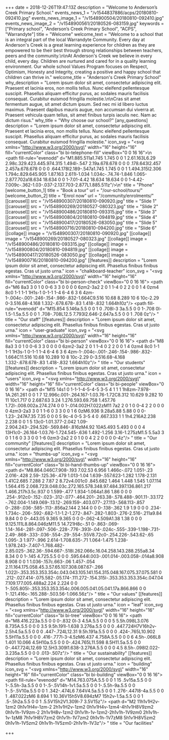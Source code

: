 +++
date = 2018-12-26T19:47:13Z
description = "Welcome to Anderson’s Creek Primary School."
events_news_1 = "/v1544837886/acps/20180810-092410.jpg"
events_news_image_1 = "/v1548900504/20180810-092410.jpg"
events_news_image_2 = "/v1548900561/20180526-083159.jpg"
keywords = ["Primary school", "Anderson’s Creek Primary School", "ACPS", "Warrandyte"]
title = "Welcome"
welcome_text = "Welcome to a school that is an integral part of the local Warrandyte  Community. Every day at Anderson's Creek is a great learning experience  for children as they are empowered to be their best through strong  relationships between teachers, peers and the community.\n\nAt Anderson's Creek we believe in every child, every day. Children  are nurtured and cared for in a quality learning environment. Our whole  school Values Program focuses on Respect, Optimism, Honesty and  Integrity, creating a positive and happy school that children can thrive  in."
welcome_title = "Anderson's Creek Primary School"
why_description = "Lorem ipsum dolor sit amet, consectetur adipiscing elit. Praesent et lacinia eros, non mollis tellus. Nunc eleifend pellentesque suscipit. Phasellus aliquam efficitur purus, ac sodales mauris facilisis consequat. Curabitur euismod fringilla molestie.\n\nCras sit amet fermentum augue, sit amet dictum ipsum. Sed nec mi id libero luctus maximus. Praesent dapibus mauris augue, non accumsan dui viverra at. Praesent vehicula quam tellus, sit amet finibus turpis iaculis nec. Nam ac dictum risus."
why_title = "Why choose our school?"
[any_questions]
description = "Lorem ipsum dolor sit amet, consectetur adipiscing elit. Praesent et lacinia eros, non mollis tellus. Nunc eleifend pellentesque suscipit. Phasellus aliquam efficitur purus, ac sodales mauris facilisis consequat. Curabitur euismod fringilla molestie."
icon_svg = "<svg xmlns=\"http://www.w3.org/2000/svg\" width=\"16\" height=\"16\" fill=\"currentColor\" class=\"bi bi-telephone-fill\" viewBox=\"0 0 16 16\">\n  <path fill-rule=\"evenodd\" d=\"M1.885.511a1.745 1.745 0 0 1 2.61.163L6.29 2.98c.329.423.445.974.315 1.494l-.547 2.19a.678.678 0 0 0 .178.643l2.457 2.457a.678.678 0 0 0 .644.178l2.189-.547a1.745 1.745 0 0 1 1.494.315l2.306 1.794c.829.645.905 1.87.163 2.611l-1.034 1.034c-.74.74-1.846 1.065-2.877.702a18.634 18.634 0 0 1-7.01-4.42 18.634 18.634 0 0 1-4.42-7.009c-.362-1.03-.037-2.137.703-2.877L1.885.511z\"/>\n</svg>"
title = "Phone"
[welcome_button_1]
title = "Book a tour"
url = "/our-school/tours/"
[welcome_button_2]
title = "Enrol now"
url = "/community/enrolments/"
[[carousel]]
src = "/v1548900307/20180810-090920.jpg"
title = "Slide 1"
[[carousel]]
src = "/v1548900269/20180527-080323.jpg"
title = "Slide 2"
[[carousel]]
src = "/v1548900486/20180810-093315.jpg"
title = "Slide 3"
[[carousel]]
src = "/v1548900804/20180810-094819.jpg"
title = "Slide 4"
[[carousel]]
src = "/v1548900417/20180526-083050.jpg"
title = "Slide 5"
[[carousel]]
src = "/v1548900716/20180810-094200.jpg"
title = "Slide 6"
[[collage]]
image = "/v1548900307/20180810-090920.jpg"
[[collage]]
image = "/v1548900269/20180527-080323.jpg"
[[collage]]
image = "/v1548900486/20180810-093315.jpg"
[[collage]]
image = "/v1548900804/20180810-094819.jpg"
[[collage]]
image = "/v1548900417/20180526-083050.jpg"
[[collage]]
image = "/v1548900716/20180810-094200.jpg"
[[features]]
description = "Lorem ipsum dolor sit amet, consectetur adipiscing elit. Phasellus finibus finibus egestas. Cras ut justo urna."
icon = "chalkboard-teacher"
icon_svg = "<svg xmlns=\"http://www.w3.org/2000/svg\" width=\"16\" height=\"16\" fill=\"currentColor\" class=\"bi bi-person-check\" viewBox=\"0 0 16 16\">   <path d=\"M6 8a3 3 0 1 0 0-6 3 3 0 0 0 0 6zm2-3a2 2 0 1 1-4 0 2 2 0 0 1 4 0zm4 8c0 1-1 1-1 1H1s-1 0-1-1 1-4 6-4 6 3 6 4zm-1-.004c-.001-.246-.154-.986-.832-1.664C9.516 10.68 8.289 10 6 10c-2.29 0-3.516.68-4.168 1.332-.678.678-.83 1.418-.832 1.664h10z\"/>   <path fill-rule=\"evenodd\" d=\"M15.854 5.146a.5.5 0 0 1 0 .708l-3 3a.5.5 0 0 1-.708 0l-1.5-1.5a.5.5 0 0 1 .708-.708L12.5 7.793l2.646-2.647a.5.5 0 0 1 .708 0z\"/> </svg>"
title = "Our staff"
[[features]]
description = "Lorem ipsum dolor sit amet, consectetur adipiscing elit. Phasellus finibus finibus egestas. Cras ut justo urna."
icon = "user-graduate"
icon_svg = "<svg xmlns=\"http://www.w3.org/2000/svg\" width=\"16\" height=\"16\" fill=\"currentColor\" class=\"bi bi-person\" viewBox=\"0 0 16 16\">   <path d=\"M8 8a3 3 0 1 0 0-6 3 3 0 0 0 0 6zm2-3a2 2 0 1 1-4 0 2 2 0 0 1 4 0zm4 8c0 1-1 1-1 1H3s-1 0-1-1 1-4 6-4 6 3 6 4zm-1-.004c-.001-.246-.154-.986-.832-1.664C11.516 10.68 10.289 10 8 10c-2.29 0-3.516.68-4.168 1.332-.678.678-.83 1.418-.832 1.664h10z\"/> </svg>"
title = "Our students"
[[features]]
description = "Lorem ipsum dolor sit amet, consectetur adipiscing elit. Phasellus finibus finibus egestas. Cras ut justo urna."
icon = "users"
icon_svg = "<svg xmlns=\"http://www.w3.org/2000/svg\" width=\"16\" height=\"16\" fill=\"currentColor\" class=\"bi bi-people\" viewBox=\"0 0 16 16\">   <path d=\"M15 14s1 0 1-1-1-4-5-4-5 3-5 4 1 1 1 1h8zm-7.978-1A.261.261 0 0 1 7 12.996c.001-.264.167-1.03.76-1.72C8.312 10.629 9.282 10 11 10c1.717 0 2.687.63 3.24 1.276.593.69.758 1.457.76 1.72l-.008.002a.274.274 0 0 1-.014.002H7.022zM11 7a2 2 0 1 0 0-4 2 2 0 0 0 0 4zm3-2a3 3 0 1 1-6 0 3 3 0 0 1 6 0zM6.936 9.28a5.88 5.88 0 0 0-1.23-.247A7.35 7.35 0 0 0 5 9c-4 0-5 3-5 4 0 .667.333 1 1 1h4.216A2.238 2.238 0 0 1 5 13c0-1.01.377-2.042 1.09-2.904.243-.294.526-.569.846-.816zM4.92 10A5.493 5.493 0 0 0 4 13H1c0-.26.164-1.03.76-1.724.545-.636 1.492-1.256 3.16-1.275zM1.5 5.5a3 3 0 1 1 6 0 3 3 0 0 1-6 0zm3-2a2 2 0 1 0 0 4 2 2 0 0 0 0-4z\"/> </svg>"
title = "Our community"
[[features]]
description = "Lorem ipsum dolor sit amet, consectetur adipiscing elit. Phasellus finibus finibus egestas. Cras ut justo urna."
icon = "thumbs-up"
icon_svg = "<svg xmlns=\"http://www.w3.org/2000/svg\" width=\"16\" height=\"16\" fill=\"currentColor\" class=\"bi bi-hand-thumbs-up\" viewBox=\"0 0 16 16\">   <path d=\"M8.864.046C7.908-.193 7.02.53 6.956 1.466c-.072 1.051-.23 2.016-.428 2.59-.125.36-.479 1.013-1.04 1.639-.557.623-1.282 1.178-2.131 1.41C2.685 7.288 2 7.87 2 8.72v4.001c0 .845.682 1.464 1.448 1.545 1.07.114 1.564.415 2.068.723l.048.03c.272.165.578.348.97.484.397.136.861.217 1.466.217h3.5c.937 0 1.599-.477 1.934-1.064a1.86 1.86 0 0 0 .254-.912c0-.152-.023-.312-.077-.464.201-.263.38-.578.488-.901.11-.33.172-.762.004-1.149.069-.13.12-.269.159-.403.077-.27.113-.568.113-.857 0-.288-.036-.585-.113-.856a2.144 2.144 0 0 0-.138-.362 1.9 1.9 0 0 0 .234-1.734c-.206-.592-.682-1.1-1.2-1.272-.847-.282-1.803-.276-2.516-.211a9.84 9.84 0 0 0-.443.05 9.365 9.365 0 0 0-.062-4.509A1.38 1.38 0 0 0 9.125.111L8.864.046zM11.5 14.721H8c-.51 0-.863-.069-1.14-.164-.281-.097-.506-.228-.776-.393l-.04-.024c-.555-.339-1.198-.731-2.49-.868-.333-.036-.554-.29-.554-.55V8.72c0-.254.226-.543.62-.65 1.095-.3 1.977-.996 2.614-1.708.635-.71 1.064-1.475 1.238-1.978.243-.7.407-1.768.482-2.85.025-.362.36-.594.667-.518l.262.066c.16.04.258.143.288.255a8.34 8.34 0 0 1-.145 4.725.5.5 0 0 0 .595.644l.003-.001.014-.003.058-.014a8.908 8.908 0 0 1 1.036-.157c.663-.06 1.457-.054 2.11.164.175.058.45.3.57.65.107.308.087.67-.266 1.022l-.353.353.353.354c.043.043.105.141.154.315.048.167.075.37.075.581 0 .212-.027.414-.075.582-.05.174-.111.272-.154.315l-.353.353.353.354c.047.047.109.177.005.488a2.224 2.224 0 0 1-.505.805l-.353.353.353.354c.006.005.041.05.041.17a.866.866 0 0 1-.121.416c-.165.288-.503.56-1.066.56z\"/> </svg>"
title = "Our values"
[[features]]
description = "Lorem ipsum dolor sit amet, consectetur adipiscing elit. Phasellus finibus finibus egestas. Cras ut justo urna."
icon = "leaf"
icon_svg = "<svg xmlns=\"http://www.w3.org/2000/svg\" width=\"16\" height=\"16\" fill=\"currentColor\" class=\"bi bi-tree\" viewBox=\"0 0 16 16\">   <path d=\"M8.416.223a.5.5 0 0 0-.832 0l-3 4.5A.5.5 0 0 0 5 5.5h.098L3.076 8.735A.5.5 0 0 0 3.5 9.5h.191l-1.638 3.276a.5.5 0 0 0 .447.724H7V16h2v-2.5h4.5a.5.5 0 0 0 .447-.724L12.31 9.5h.191a.5.5 0 0 0 .424-.765L10.902 5.5H11a.5.5 0 0 0 .416-.777l-3-4.5zM6.437 4.758A.5.5 0 0 0 6 4.5h-.066L8 1.401 10.066 4.5H10a.5.5 0 0 0-.424.765L11.598 8.5H11.5a.5.5 0 0 0-.447.724L12.69 12.5H3.309l1.638-3.276A.5.5 0 0 0 4.5 8.5h-.098l2.022-3.235a.5.5 0 0 0 .013-.507z\"/> </svg>"
title = "Our sustainability"
[[features]]
description = "Lorem ipsum dolor sit amet, consectetur adipiscing elit. Phasellus finibus finibus egestas. Cras ut justo urna."
icon = "building"
icon_svg = "<svg xmlns=\"http://www.w3.org/2000/svg\" width=\"16\" height=\"16\" fill=\"currentColor\" class=\"bi bi-building\" viewBox=\"0 0 16 16\">   <path fill-rule=\"evenodd\" d=\"M14.763.075A.5.5 0 0 1 15 .5v15a.5.5 0 0 1-.5.5h-3a.5.5 0 0 1-.5-.5V14h-1v1.5a.5.5 0 0 1-.5.5h-9a.5.5 0 0 1-.5-.5V10a.5.5 0 0 1 .342-.474L6 7.64V4.5a.5.5 0 0 1 .276-.447l8-4a.5.5 0 0 1 .487.022zM6 8.694 1 10.36V15h5V8.694zM7 15h2v-1.5a.5.5 0 0 1 .5-.5h2a.5.5 0 0 1 .5.5V15h2V1.309l-7 3.5V15z\"/>   <path d=\"M2 11h1v1H2v-1zm2 0h1v1H4v-1zm-2 2h1v1H2v-1zm2 0h1v1H4v-1zm4-4h1v1H8V9zm2 0h1v1h-1V9zm-2 2h1v1H8v-1zm2 0h1v1h-1v-1zm2-2h1v1h-1V9zm0 2h1v1h-1v-1zM8 7h1v1H8V7zm2 0h1v1h-1V7zm2 0h1v1h-1V7zM8 5h1v1H8V5zm2 0h1v1h-1V5zm2 0h1v1h-1V5zm0-2h1v1h-1V3z\"/> </svg>"
title = "Our facilities"

+++
